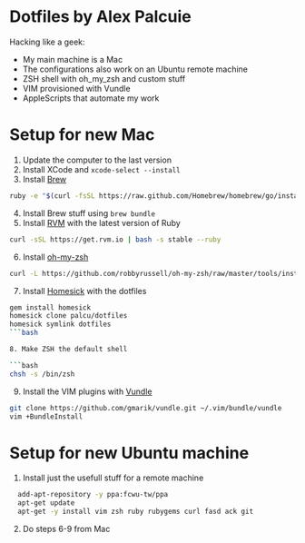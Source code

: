# Dotfiles by Alex Palcuie

Hacking like a geek:

* My main machine is a Mac
* The configurations also work on an Ubuntu remote machine
* ZSH shell with oh_my_zsh and custom stuff
* VIM provisioned with Vundle
* AppleScripts that automate my work

# Setup for new Mac

1. Update the computer to the last version
2. Install XCode and `xcode-select --install`
3. Install [Brew](http://brew.sh/)

  ```bash
  ruby -e "$(curl -fsSL https://raw.github.com/Homebrew/homebrew/go/install)"
  ```

4. Install Brew stuff using `brew bundle`
5. Install [RVM](rvm.io) with the latest version of Ruby

  ```bash
  curl -sSL https://get.rvm.io | bash -s stable --ruby
  ```

6. Install [oh-my-zsh](https://github.com/robbyrussell/oh-my-zsh/)

  ```bash
  curl -L https://github.com/robbyrussell/oh-my-zsh/raw/master/tools/install.sh | sh
  ```

7. Install [Homesick](https://github.com/technicalpickles/homesick) with the dotfiles

  ```bash
  gem install homesick
  homesick clone palcu/dotfiles
  homesick symlink dotfiles
  ```bash

8. Make ZSH the default shell

  ```bash
  chsh -s /bin/zsh
  ```

9. Install the VIM plugins with [Vundle](https://github.com/gmarik/Vundle.vim)

  ```bash
  git clone https://github.com/gmarik/vundle.git ~/.vim/bundle/vundle
  vim +BundleInstall
  ```

# Setup for new Ubuntu machine

1. Install just the usefull stuff for a remote machine

  ```bash
    add-apt-repository -y ppa:fcwu-tw/ppa
    apt-get update
    apt-get -y install vim zsh ruby rubygems curl fasd ack git
  ```

2. Do steps 6-9 from Mac
